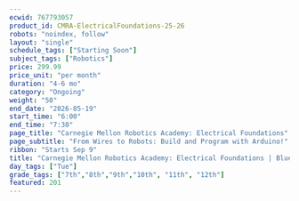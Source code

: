 ```yaml
---
ecwid: 767793057
product_id: CMRA-ElectricalFoundations-25-26
robots: "noindex, follow"
layout: "single"
schedule_tags: ["Starting Soon"]
subject_tags: ["Robotics"]
price: 299.99
price_unit: "per month"
duration: "4-6 mo"
category: "Ongoing"
weight: "50"
end_date: "2026-05-19"
start_time: "6:00"
end_time: "7:30"
page_title: "Carnegie Mellon Robotics Academy: Electrical Foundations"
page_subtitle: "From Wires to Robots: Build and Program with Arduino!"
ribbon: "Starts Sep 9"
title: "Carnegie Mellon Robotics Academy: Electrical Foundations | Blue Ridge Boost"
day_tags: ["Tue"]
grade_tags: ["7th","8th","9th","10th", "11th", "12th"]
featured: 201
---
```

